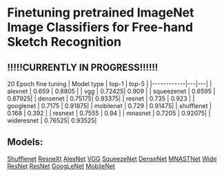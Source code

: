 # Finetuning pretrained ImageNet Image Classifiers for Free-hand Sketch Recognition
## !!!!!CURRENTLY IN PROGRESS!!!!!!

20 Epoch fine tuning
| Model type | top-1  | top-5  |
|------------|---|---|
| alexnet    | 0.659  | 0.8805 |
| vgg        | 0.72425| 0.909  |
| squeezenet | 0.6595 | 0.87925|
| densenet   | 0.75175| 0.93375|
| resnet     | 0.735  | 0.923  |
| googlenet  | 0.7175 | 0.91875|
| mobilenet  | 0.729  | 0.91475|
| shufflenet | 0.168  | 0.392  |
| resnext    | 0.7555 | 0.94   |
| mnasnet    | 0.7205 | 0.92075|
| wideresnet | 0.76525| 0.93525|

## Models:
[Shufflenet](https://drive.google.com/file/d/1-CBr2qc8xHAqtYuXKnEKrKOe6JySiQyx/view?usp=sharing)
[ResneXt](https://drive.google.com/file/d/1-LaeQCCzjcNpIb3Cu7pnuL2rfGj48DVc/view?usp=sharing)
[AlexNet](https://drive.google.com/file/d/1-S2glVkseE-GCd9fjeeCxbys71i1HqFh/view?usp=sharing)
[VGG](https://drive.google.com/file/d/1-cCo9FNSL3EUPIJEPV-RDyl-QLHzE5Gm/view?usp=sharing)
[SqueezeNet](https://drive.google.com/file/d/1-vaCEBBqCPO6dSrOJawdXAViK-UmXFWP/view?usp=sharing)
[DenseNet](https://drive.google.com/file/d/104mZmdDZFcVPLhQmNwlxWdTEcOmeZA4-/view?usp=sharing)
[MNASTNet](https://drive.google.com/file/d/106PacomRKaiy8k47iOFUmsPlGekmFQ39/view?usp=sharing)
[Wide ResNet](https://drive.google.com/file/d/109MTLD6o8hYkfqS5dL-mv5XOd0njIwh0/view?usp=sharing)
[ResNet](https://drive.google.com/file/d/10Go0fA8TdjL66cKw6H5aHCXjknOyisuG/view?usp=sharing)
[GoogLeNet](https://drive.google.com/file/d/10S2v3TkP_9dHh-dXrO7uNj5f0nXZSpmT/view?usp=sharing)
[MobileNet](https://drive.google.com/file/d/1weqhBx0Rs4b7rfOQI8G9gHm8crBp1b3Y/view?usp=sharing)
